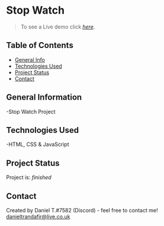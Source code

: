 # Stop Watch

> To see a Live demo click [_here_](https://danieltrandafir.github.io/Stop-Watch/). <!-- If you have the project hosted somewhere, include the link here. -->

## Table of Contents

* [General Info](#general-information)
* [Technologies Used](#technologies-used)
* [Project Status](#project-status)
* [Contact](#contact)

## General Information

-Stop Watch Project

## Technologies Used

-HTML, CSS & JavaScript

## Project Status

Project is: _finished_

## Contact

Created by Daniel T.#7582 (Discord) - feel free to contact me!
danieltrandafir@live.co.uk
